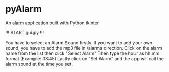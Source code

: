 # pyAlarm
An alarm application built with Python tkinter

!!! START gui.py !!!

You have to select an Alarm Sound firstly. If you want to add your own sound, you have to add the mp3 file in /alarms direction.
Click on the alarm name from the list then click "Select Alarm"
Then type the hour as hh:mm format (Example: 03:45)
Lastly click on "Set Alarm" and the app will call the alarm sound at the time you set.
